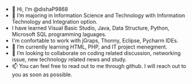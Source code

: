 - 👋 Hi, I’m @dishaP9868
- 👀 I’m majoring in Information Science and Technology with Information Technology and Integration option. 
- I have learned Visual Basic Studio, Java, Data Structure, Python, Microsoft SQL programming laguages.
- I'm confortable to work with jGraps, Thonny, Eclipse, Pycharm IDEs. 
- 🌱 I’m currently learning HTML, PHP, and IT project menegment.  
- 💞️ I’m looking to collaborate on coding related discussion, networking issue, new technology related news and study.  
- 📫 You can feel free to read out to me through github. I will reach out to you as soon as possible. 

<!---
dishaP9868/dishaP9868 is a ✨ special ✨ repository because its `README.md` (this file) appears on your GitHub profile.
You can click the Preview link to take a look at your changes.
--->
